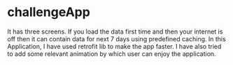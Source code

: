 # challengeApp
 It has three screens. If you load the data first time and then your internet is off then it can contain data for next 7 days using predefined caching.    In this Application, I have used retrofit lib to make the app faster. I have also tried to add some relevant animation by which user can enjoy the application.
